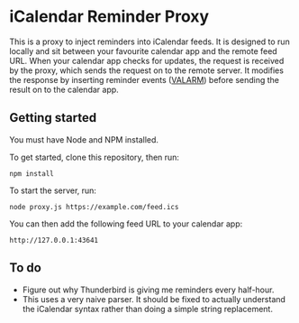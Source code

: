 # iCalendar Reminder Proxy

This is a proxy to inject reminders into iCalendar feeds. It is designed to run
locally and sit between your favourite calendar app and the remote feed URL.
When your calendar app checks for updates, the request is received by the proxy,
which sends the request on to the remote server. It modifies the response by
inserting reminder events
([VALARM](https://tools.ietf.org/html/rfc5545#section-3.6.6)) before sending the
result on to the calendar app.

## Getting started

You must have Node and NPM installed.

To get started, clone this repository, then run:

    npm install

To start the server, run:

    node proxy.js https://example.com/feed.ics

You can then add the following feed URL to your calendar app:

    http://127.0.0.1:43641

## To do

* Figure out why Thunderbird is giving me reminders every half-hour.
* This uses a very naive parser. It should be fixed to actually understand the
  iCalendar syntax rather than doing a simple string replacement.
